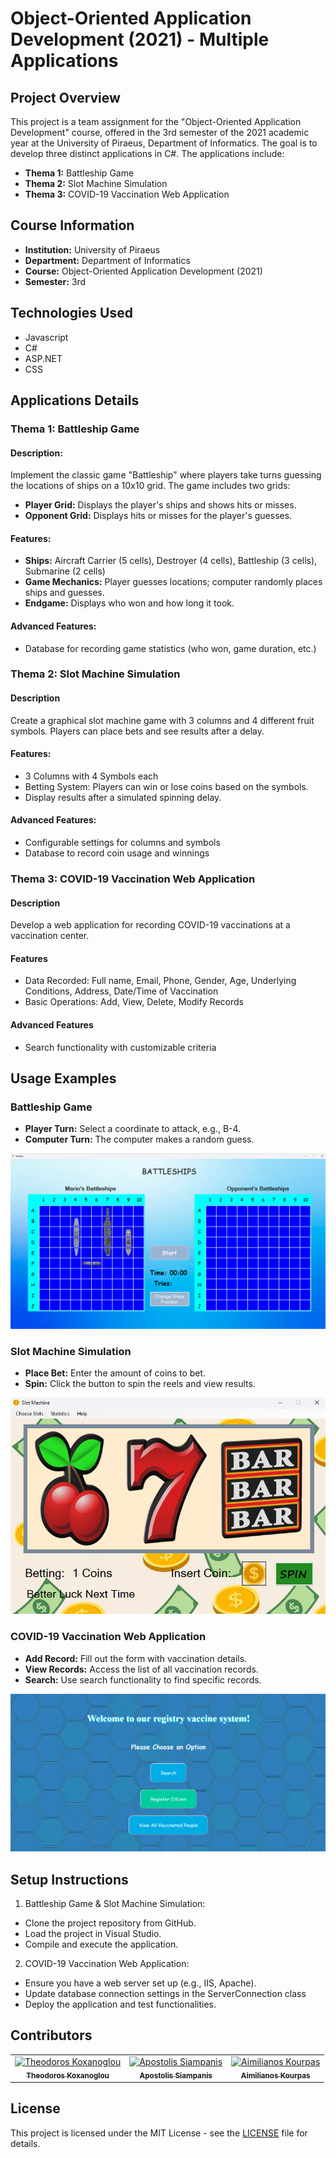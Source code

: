 
# Object-Oriented Application Development (2021) - Multiple Applications

## Project Overview

This project is a team assignment for the "Object-Oriented Application Development" course, offered in the 3rd semester of the 2021 academic year at the University of Piraeus, Department of Informatics. The goal is to develop three distinct applications in C#. The applications include:

- **Thema 1:** Battleship Game
- **Thema 2:** Slot Machine Simulation
- **Thema 3:** COVID-19 Vaccination Web Application

## Course Information

- **Institution:** University of Piraeus
- **Department:** Department of Informatics
- **Course:** Object-Oriented Application Development (2021)
- **Semester:** 3rd

## Technologies Used

- Javascript
- C#
- ASP.NET
- CSS

## Applications Details

### Thema 1: Battleship Game

#### Description:

Implement the classic game "Battleship" where players take turns guessing the locations of ships on a 10x10 grid. The game includes two grids:

- **Player Grid:** Displays the player's ships and shows hits or misses.
- **Opponent Grid:** Displays hits or misses for the player's guesses.

#### Features:

- **Ships:** Aircraft Carrier (5 cells), Destroyer (4 cells), Battleship (3 cells), Submarine (2 cells)
- **Game Mechanics:** Player guesses locations; computer randomly places ships and guesses.
- **Endgame:** Displays who won and how long it took.

#### Advanced Features:

- Database for recording game statistics (who won, game duration, etc.)

### Thema 2: Slot Machine Simulation

#### Description

Create a graphical slot machine game with 3 columns and 4 different fruit symbols. Players can place bets and see results after a delay.

#### Features:

- 3 Columns with 4 Symbols each
- Betting System: Players can win or lose coins based on the symbols.
- Display results after a simulated spinning delay.

#### Advanced Features:

- Configurable settings for columns and symbols
- Database to record coin usage and winnings

### Thema 3: COVID-19 Vaccination Web Application 

#### Description 

Develop a web application for recording COVID-19 vaccinations at a vaccination center.

#### Features

- Data Recorded: Full name, Email, Phone, Gender, Age, Underlying Conditions, Address, Date/Time of Vaccination
- Basic Operations: Add, View, Delete, Modify Records

#### Advanced Features

- Search functionality with customizable criteria

## Usage Examples

### Battleship Game
- **Player Turn:** Select a coordinate to attack, e.g., B-4.
- **Computer Turn:** The computer makes a random guess.

![Alt text](./images/Seafight.png)

### Slot Machine Simulation
- **Place Bet:** Enter the amount of coins to bet.
- **Spin:** Click the button to spin the reels and view results.

![Alt text](./images/slot_machine.png)

### COVID-19 Vaccination Web Application
- **Add Record:** Fill out the form with vaccination details.
- **View Records:** Access the list of all vaccination records.
- **Search:** Use search functionality to find specific records.

![Alt text](./images/web_app.png)

## Setup Instructions

1. Battleship Game & Slot Machine Simulation:
- Clone the project repository from GitHub.
- Load the project in Visual Studio.
- Compile and execute the application.

2. COVID-19 Vaccination Web Application:
- Ensure you have a web server set up (e.g., IIS, Apache).
- Update database connection settings in the ServerConnection class
- Deploy the application and test functionalities.

## Contributors

<table>
  <tr>
    <td align="center"><a href="https://github.com/thkox"><img src="https://avatars.githubusercontent.com/u/79880468?v=4" width="100px;" alt="Theodoros Koxanoglou"/><br /><sub><b>Theodoros Koxanoglou</b></sub></a><br /></td>
    <td align="center"><a href="https://github.com/ApostolisSiampanis"><img src="https://avatars.githubusercontent.com/u/75365398?v=4" width="100px;" alt="Apostolis Siampanis"/><br /><sub><b>Apostolis Siampanis</b></sub></a><br /></td>
    <td align="center"><a href="https://github.com/AimiliosKourpas"><img src="https://avatars.githubusercontent.com/u/118211341?v=4" width="100px;" alt="Aimilianos Kourpas"/><br /><sub><b>Aimilianos Kourpas</b></sub></a><br /></td>
  </tr>
</table>

## License

This project is licensed under the MIT License - see the [LICENSE](./LICENSE) file for details.
